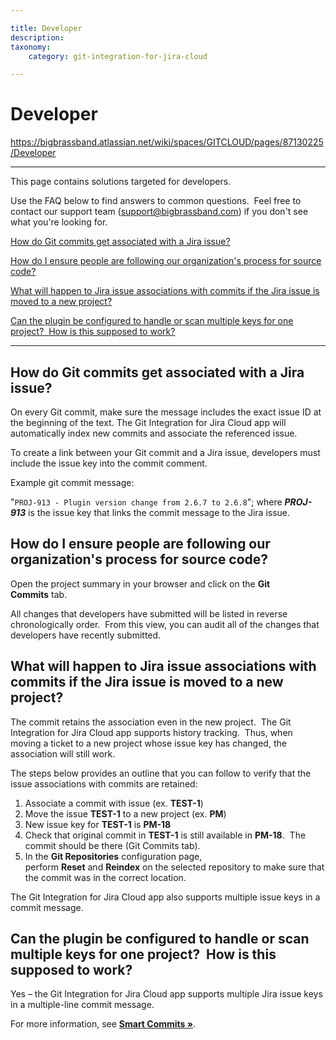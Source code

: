 ```yaml
---

title: Developer
description:
taxonomy:
    category: git-integration-for-jira-cloud

---
```


# Developer

<https://bigbrassband.atlassian.net/wiki/spaces/GITCLOUD/pages/87130225/Developer>

* * *

This page contains solutions targeted for developers.

Use the FAQ below to find answers to common questions.  Feel free to contact our support team ([support@bigbrassband.com](mailto:support@bigbrassband.com?subject=Developer%20questions%20-)) if you don't see what you're looking for.

[How do Git commits get associated with a Jira issue?](#Developer-assocgitcommits)

[How do I ensure people are following our organization's process for source code?](#Developer-followprocs)

[What will happen to Jira issue associations with commits if the Jira issue is moved to a new project?](#Developer-issuemovenewproj)

[Can the plugin be configured to handle or scan multiple keys for one project?  How is this supposed to work?](#Developer-handlemultikeys)

  

* * *

## **How do Git commits get associated with a Jira issue?**

On every Git commit, make sure the message includes the exact issue ID at the beginning of the text. The Git Integration for Jira Cloud app will automatically index new commits and associate the referenced issue.

To create a link between your Git commit and a Jira issue, developers must include the issue key into the commit comment.

Example git commit message:

"`PROJ-913 - Plugin version change from 2.6.7 to 2.6.8`"; where **_PROJ-913_** is the issue key that links the commit message to the Jira issue.

  

## **How do I ensure people are following our organization's process for source code?**

Open the project summary in your browser and click on the **Git Commits** tab.

All changes that developers have submitted will be listed in reverse chronologically order.  From this view, you can audit all of the changes that developers have recently submitted.

  

## **What will happen to Jira issue associations with commits if the Jira issue is moved to a new project?**

The commit retains the association even in the new project.  The Git Integration for Jira Cloud app supports history tracking.  Thus, when moving a ticket to a new project whose issue key has changed, the association will still work.

The steps below provides an outline that you can follow to verify that the issue associations with commits are retained:

1.  Associate a commit with issue (ex. **TEST-1**)
2.  Move the issue **TEST-1** to a new project (ex. **PM**)
3.  New issue key for **TEST-1** is **PM-18**
4.  Check that original commit in **TEST-1** is still available in **PM-18**.  The commit should be there (Git Commits tab).
5.  In the **Git Repositories** configuration page, perform **Reset** and **Reindex** on the selected repository to make sure that the commit was in the correct location.

The Git Integration for Jira Cloud app also supports multiple issue keys in a commit message.

## **Can the plugin be configured to handle or scan multiple keys for one project?  How is this supposed to work?**

Yes – the Git Integration for Jira Cloud app supports multiple Jira issue keys in a multiple-line commit message.

For more information, see **[Smart Commits »](https://bigbrassband.com/git-integration-for-jira/documentation/smart-commits.html)**.
